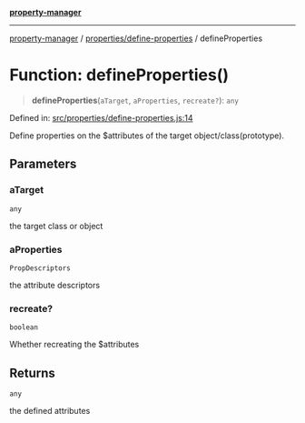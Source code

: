 [**property-manager**](../../../README.md)

***

[property-manager](../../../modules.md) / [properties/define-properties](../README-1.md) / defineProperties

# Function: defineProperties()

> **defineProperties**(`aTarget`, `aProperties`, `recreate?`): `any`

Defined in: [src/properties/define-properties.js:14](https://github.com/snowyu/property-manager.js/blob/875a648099d0c063400c33d31fea8b465b85b679/src/properties/define-properties.js#L14)

Define properties on the $attributes of the target object/class(prototype).

## Parameters

### aTarget

`any`

the target class or object

### aProperties

`PropDescriptors`

the attribute descriptors

### recreate?

`boolean`

Whether recreating the $attributes

## Returns

`any`

the defined attributes
